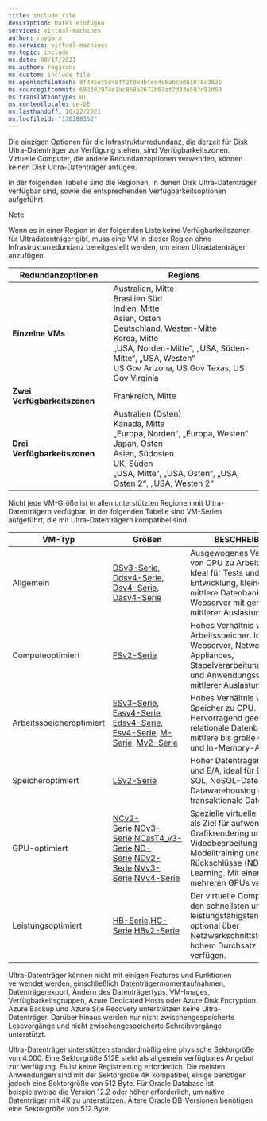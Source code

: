 ```yaml
---
title: include file
description: Datei einfügen
services: virtual-machines
author: roygara
ms.service: virtual-machines
ms.topic: include
ms.date: 08/17/2021
ms.author: rogarana
ms.custom: include file
ms.openlocfilehash: 8f485ef5d49ff2f0b9bfec4c6abc6db1b78c3826
ms.sourcegitcommit: 692382974e1ac868a2672b67af2d33e593c91d60
ms.translationtype: HT
ms.contentlocale: de-DE
ms.lasthandoff: 10/22/2021
ms.locfileid: "130288352"
---
```

Die einzigen Optionen für die Infrastrukturredundanz, die derzeit für Disk Ultra-Datenträger zur Verfügung stehen, sind Verfügbarkeitszonen. Virtuelle Computer, die andere Redundanzoptionen verwenden, können keinen Disk Ultra-Datenträger anfügen.

In der folgenden Tabelle sind die Regionen, in denen Disk Ultra-Datenträger verfügbar sind, sowie die entsprechenden Verfügbarkeitsoptionen aufgeführt.

> [!NOTE]
> Wenn es in einer Region in der folgenden Liste keine Verfügbarkeitszonen für Ultradatenträger gibt, muss eine VM in dieser Region ohne Infrastrukturredundanz bereitgestellt werden, um einen Ultradatenträger anzufügen.

| Redundanzoptionen | Regions |
|--------------------|---------|
| **Einzelne VMs** | Australien, Mitte<br/>Brasilien Süd<br/>Indien, Mitte<br/>Asien, Osten<br/>Deutschland, Westen-Mitte<br/>Korea, Mitte<br/>„USA, Norden-Mitte“, „USA, Süden-Mitte“, „USA, Westen“<br/>US Gov Arizona, US Gov Texas, US Gov Virginia |
| **Zwei Verfügbarkeitszonen** | Frankreich, Mitte |
| **Drei Verfügbarkeitszonen** | Australien (Osten)<br/>Kanada, Mitte<br/>„Europa, Norden“, „Europa, Westen“<br/>Japan, Osten<br/>Asien, Südosten<br/>UK, Süden<br/>„USA, Mitte“, „USA, Osten“, „USA, Osten 2“, „USA, Westen 2“ |

Nicht jede VM-Größe ist in allen unterstützten Regionen mit Ultra-Datenträgern verfügbar. In der folgenden Tabelle sind VM-Serien aufgeführt, die mit Ultra-Datenträgern kompatibel sind.

|VM-Typ     |Größen    |BESCHREIBUNG  |
|------------|---------|-------------|
| Allgemein|[DSv3-Serie](../articles/virtual-machines/dv3-dsv3-series.md#dsv3-series), [Ddsv4-Serie](../articles/virtual-machines/ddv4-ddsv4-series.md#ddsv4-series), [Dsv4-Serie](../articles/virtual-machines/dv4-dsv4-series.md#dsv4-series), [Dasv4-Serie](../articles/virtual-machines/dav4-dasv4-series.md#dasv4-series)| Ausgewogenes Verhältnis von CPU zu Arbeitsspeicher. Ideal für Tests und Entwicklung, kleine bis mittlere Datenbanken sowie Webserver mit geringer bis mittlerer Auslastung.|
| Computeoptimiert|[FSv2-Serie](../articles/virtual-machines/fsv2-series.md)| Hohes Verhältnis von CPU zu Arbeitsspeicher. Ideal für Webserver, Network Appliances, Stapelverarbeitungsvorgänge und Anwendungsserver mit mittlerer Auslastung.|
| Arbeitsspeicheroptimiert|[ESv3-Serie](../articles/virtual-machines/ev3-esv3-series.md#esv3-series), [Easv4-Serie](../articles/virtual-machines/eav4-easv4-series.md#easv4-series), [Edsv4-Serie](../articles/virtual-machines/edv4-edsv4-series.md#edsv4-series), [Esv4-Serie](../articles/virtual-machines/ev4-esv4-series.md#esv4-series), [M-Serie](../articles/virtual-machines/m-series.md), [Mv2-Serie](../articles/virtual-machines/mv2-series.md)|Hohes Verhältnis von Speicher zu CPU. Hervorragend geeignet für relationale Datenbankserver, mittlere bis große Caches und In-Memory-Analysen.
| Speicheroptimiert|[LSv2-Serie](../articles/virtual-machines/lsv2-series.md)|Hoher Datenträgerdurchsatz und E/A, ideal für Big Data, SQL, NoSQL-Datenbanken, Datawarehousing und große transaktionale Datenbanken.|
| GPU-optimiert|[NCv2-Serie,](../articles/virtual-machines/ncv2-series.md)[NCv3-Serie,](../articles/virtual-machines/ncv3-series.md)[NCasT4_v3-Serie,](../articles/virtual-machines/nct4-v3-series.md)[ND-Serie,](../articles/virtual-machines/nd-series.md)[NDv2-Serie,](../articles/virtual-machines/ndv2-series.md)[NVv3-Serie,](../articles/virtual-machines/nvv3-series.md)[NVv4-Serie](../articles/virtual-machines/nvv4-series.md)| Spezielle virtuelle Computer als Ziel für aufwendiges Grafikrendering und Videobearbeitung sowie für Modelltraining und Rückschlüsse (ND) mit Deep Learning. Mit einem oder mehreren GPUs verfügbar.|
| <nobr>Leistungsoptimiert</nobr> |[HB-Serie,](../articles/virtual-machines/hb-series.md)[HC-Serie,](../articles/virtual-machines/hc-series.md)[HBv2-Serie](../articles/virtual-machines/hbv2-series.md)|Der virtuelle Computer mit den schnellsten und leistungsfähigsten CPUs, die optional über Netzwerkschnittstellen mit hohem Durchsatz (RDMA) verfügen.|

Ultra-Datenträger können nicht mit einigen Features und Funktionen verwendet werden, einschließlich Datenträgermomentaufnahmen, Datenträgerexport, Ändern des Datenträgertyps, VM-Images, Verfügbarkeitsgruppen, Azure Dedicated Hosts oder Azure Disk Encryption. Azure Backup und Azure Site Recovery unterstützen keine Ultra-Datenträger. Darüber hinaus werden nur nicht zwischengespeicherte Lesevorgänge und nicht zwischengespeicherte Schreibvorgänge unterstützt.

Ultra-Datenträger unterstützen standardmäßig eine physische Sektorgröße von 4.000. Eine Sektorgröße 512E steht als allgemein verfügbares Angebot zur Verfügung. Es ist keine Registrierung erforderlich. Die meisten Anwendungen sind mit der Sektorgröße 4K kompatibel, einige benötigen jedoch eine Sektorgröße von 512 Byte. Für Oracle Database ist beispielsweise die Version 12.2 oder höher erforderlich, um native Datenträger mit 4K zu unterstützen. Ältere Oracle DB-Versionen benötigen eine Sektorgröße von 512 Byte.
